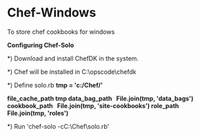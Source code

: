 # Chef-Windows
To store chef cookbooks for windows 

<B>Configuring Chef-Solo </B>

*) Download and install ChefDK in the system.

*) Chef will be installed in C:\opscode\chefdk 

*) Define solo.rb 
<B>
tmp = 'c:/Chef/'

file_cache_path tmp
data_bag_path   File.join(tmp, 'data_bags')
cookbook_path   File.join(tmp, 'site-cookbooks')
role_path       File.join(tmp, 'roles')
</B>

*) Run 'chef-solo -cC:\Chef\solo.rb' 


